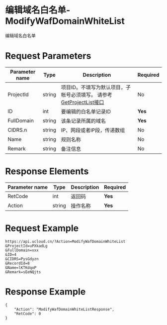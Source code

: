 # 编辑域名白名单-ModifyWafDomainWhiteList

编辑域名白名单

# Request Parameters
|Parameter name|Type|Description|Required|
|---|---|---|---|
|ProjectId|string|项目ID。不填写为默认项目，子帐号必须填写。 请参考[GetProjectList接口](api/summary/get_project_list)|No|
|ID|int|要编辑的白名单记录ID|**Yes**|
|FullDomain|string|该条记录所属的域名|**Yes**|
|CIDRS.n|string|IP、网段或者IP段，传递数组|No|
|Name|string|规则名称|No|
|Remark|string|备注信息|No|

# Response Elements
|Parameter name|Type|Description|Required|
|---|---|---|---|
|RetCode|int|返回码|**Yes**|
|Action|string|操作名称|**Yes**|

# Request Example
```
https://api.ucloud.cn/?Action=ModifyWafDomainWhiteList
&ProjectId=uPXkadLg
&FullDomain=xxx
&ID=4
&CIDRS=PysGdyzn
&RecordId=8
&Name=lKTKdqoP
&Remark=sEeNQjts
```

# Response Example
```
{
    "Action": "ModifyWafDomainWhiteListResponse", 
    "RetCode": 0
}
```

